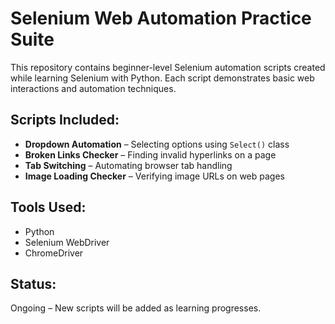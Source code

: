 # Selenium Web Automation Practice Suite

This repository contains beginner-level Selenium automation scripts created while learning Selenium with Python. Each script demonstrates basic web interactions and automation techniques.

## Scripts Included:
- **Dropdown Automation** – Selecting options using `Select()` class
- **Broken Links Checker** – Finding invalid hyperlinks on a page
- **Tab Switching** – Automating browser tab handling
- **Image Loading Checker** – Verifying image URLs on web pages

## Tools Used:
- Python
- Selenium WebDriver
- ChromeDriver

## Status:
Ongoing – New scripts will be added as learning progresses.
